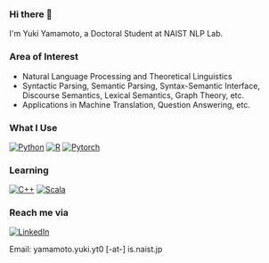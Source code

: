 ### Hi there 👋
I'm Yuki Yamamoto, a Doctoral Student at NAIST NLP Lab.

<!--
**yama-yuki/yama-yuki** is a ✨ _special_ ✨ repository because its `README.md` (this file) appears on your GitHub profile.

Here are some ideas to get you started:

- 🔭 I’m currently working on ...
- 🌱 I’m currently learning ...
- 👯 I’m looking to collaborate on ...
- 🤔 I’m looking for help with ...
- 💬 Ask me about ...
- 📫 How to reach me: ...
- 😄 Pronouns: ...
- ⚡ Fun fact: ...
-->

### Area of Interest
<!--
- Natural Language Processing, Computational Linguistics, and Theoretical Linguistics

- I'm interested in anything related to natural language semantics:

  Semantic Parsing, Meaning Representation, Lexical Semantics, Discourse Semantics, Syntax-Semantics Interface and etc.

- And its applications in MT and etc.
-->

- Natural Language Processing and Theoretical Linguistics
- Syntactic Parsing, Semantic Parsing, Syntax-Semantic Interface, Discourse Semantics, Lexical Semantics, Graph Theory, etc. 
- Applications in Machine Translation, Question Answering, etc.

### What I Use
<!--
<img alt="Python" src="https://img.shields.io/badge/python-%2314354C.svg?style=for-the-badge&logo=python&logoColor=white"/> <img alt="R" src="https://img.shields.io/badge/r-%23276DC3.svg?style=for-the-badge&logo=r&logoColor=white"/> <img alt="PyTorch" src="https://img.shields.io/badge/PyTorch-%23EE4C2C.svg?style=for-the-badge&logo=PyTorch&logoColor=white" />

### Now Learning
<img alt="Scala" src="https://img.shields.io/badge/scala-%23DC322F.svg?style=for-the-badge&logo=scala&logoColor=white"/> <img alt="C++" src="https://img.shields.io/badge/c++-%2300599C.svg?style=for-the-badge&logo=c%2B%2B&logoColor=white"/>
-->
[<img alt="Python" src="https://img.shields.io/badge/-Python-3776AB.svg?logo=Python&style=flat&logoColor=white"/>](https://www.python.org/) [<img alt="R" src="https://img.shields.io/badge/-R-276DC3.svg?logo=R&style=flat"/>](https://www.r-project.org/) [<img alt="Pytorch" src="https://img.shields.io/badge/-Pytorch-EE4C2C.svg?logo=Pytorch&style=flat&logoColor=white"/>](https://pytorch.org/)
### Learning
[<img alt="C++" src="https://img.shields.io/badge/-C++-00599C.svg?logo=Cplusplus&style=flat&logoColor=white"/>](https://www.cplusplus.com/) [<img alt="Scala" src="https://img.shields.io/badge/-Scala-DC322F.svg?logo=Scala&style=flat&logoColor=white"/>](https://www.scala-lang.org/)

### Reach me via
[<img alt="LinkedIn" src="https://img.shields.io/badge/-LinkedIn-0A66C2.svg?logo=LinkedIn&style=flat"/>](https://www.linkedin.com/in/yuki-yamamoto/)

Email: yamamoto.yuki.yt0 [-at-] is.naist.jp
